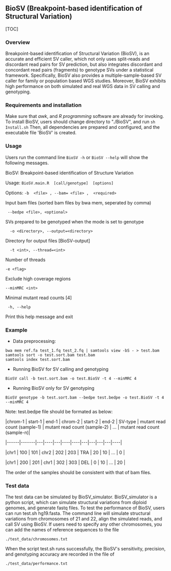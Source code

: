 ## BioSV (Breakpoint-based identification of Structural Variation)

[TOC]


### Overview

Breakpoint-based identification of Structural Variation (BioSV), is an accurate and efficient SV caller, which not only uses split-reads and discordant read pairs for SV prediction, but also integrates discordant and concordant read pairs (fragments) to genotype SVs under a statistical framework. Specifically, BioSV also provides a multiple-sample-based SV caller for family or population based WGS studies. Moreover, BioSV exhibits high performance on both simulated and real WGS data in SV calling and genotyping.

### Requirements and installation

Make sure that *awk*, and *R programming* software are already for invoking.
To install BioSV, users should change directory to "./BioSV", and run 
`sh Install.sh`
Then, all dependencies are prepared and configured, and the executable file 'BioSV' is created.

### Usage 

  Users run the command line `BioSV -h` or `BioSV --help` will show the following messages.
  
  BioSV: Breakpoint-based identification of Structure Variation
            
  Usage: 
`BioSV.main.R  [call/genotype]  [options]`
 
Options:
`-b  <file> , --bam= <file> ,  <required> `
        
Input bam files (sorted bam files by bwa mem, seperated by comma)
        
 ` --bedpe <file>, <optional>`
        
SVs prepared to be genotyped when the mode is set to genotype
        
`  -o <directory>, --output=<directory>`

Directory for output files [BioSV-output]
        
`  -t <int>, --thread=<int>`

Number of threads
        
`-e <flag>`

Exclude high coverage regions
        
`--minMRC <int>`

Minimal mutant read counts [4]
        
 ` -h, --help`

Print this help message and exit
 
### Example

- Data preprocessing:
 ```
 bwa mem ref.fa test_1.fq test_2.fq | samtools view -bS - > test.bam
 samtools sort -o test.sort.bam test.bam
 samtools index test.sort.bam
 ```

- Running BioSV for SV calling and genotyping
 ```
 BioSV call -b test.sort.bam -o test.BioSV -t 4 --minMRC 4 
 ```

- Running BioSV only for SV genotyping
 ```
 BioSV genotype -b test.sort.bam --bedpe test.bedpe -o test.BioSV -t 4 --minMRC 4 
 ```

Note: test.bedpe file should be formated as below:

|chrom-1 | start-1 | end-1  | chrom-2 | start-2	| end-2 | 	SV-type | mutant read count (sample-1)	| mutant read count (sample-2) | ... | mutant read count (sample-n)|

|------|-------|---|----|---|----|----|---|---|---|---|----|

|chr1 |	100	| 101 | chr2 | 202 | 203 | TRA | 20 | 10 |  ...	| 0 |

|chr1 |	200 | 201 | chr1 | 302 | 303 | DEL | 0 | 10 | ... | 20 |

The order of the samples should be consistent with that of bam files. 

### Test data

The test data can be simulated by BioSV_simulator. BioSV_simulator is a python script, which can simulate structural variations from diploid genomes, and generate fastq files.
To test the performance of BioSV, users can run test.sh hg19.fasta. The command line will simulate structural variations from chromosomes of 21 and 22, align the simulated reads, and call SV using BioSV. 
If users need to specify any other chromosomes, you can add the names of reference sequences to the file 

```./test_data/chromosomes.txt```

When the script test.sh runs successfully, the BioSV's sensitivity, precision, and genotyping accuracy are recorded in the file of 

`./test_data/performance.txt`



